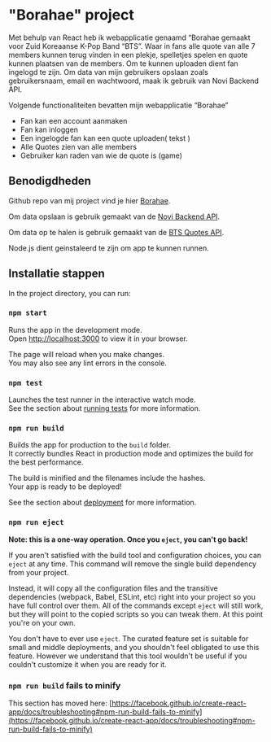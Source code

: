 # "Borahae" project

Met behulp van React heb ik webapplicatie genaamd “Borahae gemaakt voor Zuid Koreaanse K-Pop Band “BTS”. Waar in fans alle quote van alle 7 members kunnen terug vinden in een plekje, spelletjes spelen en quote kunnen plaatsen van de members. Om te kunnen uploaden dient fan ingelogd te zijn. Om data van mijn gebruikers opslaan zoals gebruikersnaam, email en wachtwoord, maak ik gebruik van Novi Backend API.

Volgende functionaliteiten bevatten mijn webapplicatie “Borahae”

- Fan kan een account aanmaken
- Fan kan inloggen
- Een ingelogde fan kan een quote uploaden( tekst )
- Alle Quotes zien van alle members
- Gebruiker kan raden van wie de quote is (game)

## Benodigdheden

Github repo van mij project vind je hier [Borahae](hhttps://github.com/oanhgle/bangtan-api).

Om data opslaan is gebruik gemaakt van de [Novi Backend API](https://github.com/hogeschoolnovi/novi-educational-backend-documentation).

Om data op te halen is gebruik gemaakt van de [BTS Quotes API](https://github.com/hogeschoolnovi/novi-educational-backend-documentation).

Node.js dient geinstaleerd te zijn om app te kunnen runnen.

## Installatie stappen

In the project directory, you can run:

### `npm start`

Runs the app in the development mode.\
Open [http://localhost:3000](http://localhost:3000) to view it in your browser.

The page will reload when you make changes.\
You may also see any lint errors in the console.

### `npm test`

Launches the test runner in the interactive watch mode.\
See the section about [running tests](https://facebook.github.io/create-react-app/docs/running-tests) for more information.

### `npm run build`

Builds the app for production to the `build` folder.\
It correctly bundles React in production mode and optimizes the build for the best performance.

The build is minified and the filenames include the hashes.\
Your app is ready to be deployed!

See the section about [deployment](https://facebook.github.io/create-react-app/docs/deployment) for more information.

### `npm run eject`

**Note: this is a one-way operation. Once you `eject`, you can't go back!**

If you aren't satisfied with the build tool and configuration choices, you can `eject` at any time. This command will remove the single build dependency from your project.

Instead, it will copy all the configuration files and the transitive dependencies (webpack, Babel, ESLint, etc) right into your project so you have full control over them. All of the commands except `eject` will still work, but they will point to the copied scripts so you can tweak them. At this point you're on your own.

You don't have to ever use `eject`. The curated feature set is suitable for small and middle deployments, and you shouldn't feel obligated to use this feature. However we understand that this tool wouldn't be useful if you couldn't customize it when you are ready for it.

### `npm run build` fails to minify

This section has moved here: [https://facebook.github.io/create-react-app/docs/troubleshooting#npm-run-build-fails-to-minify](https://facebook.github.io/create-react-app/docs/troubleshooting#npm-run-build-fails-to-minify)
